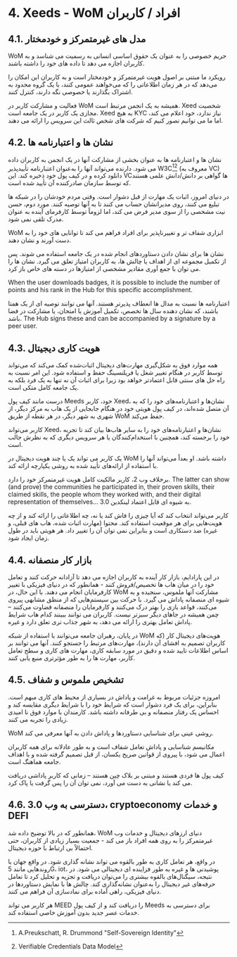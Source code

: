 # 4. Xeeds - WoM افراد / کاربران

## 4.1. مدل های غیرمتمرکز و خودمختار

WoM حریم خصوصی را به عنوان یک حقوق اساسی انسانی به رسمیت می شناسد و به کاربران اجازه می دهد تا داده های خود را داشته باشند.

رویکرد ما مبتنی بر اصول هویت غیرمتمرکز و خودمختار است و به کاربران این امکان را می‌دهد که در هر زمان اطلاعاتی را که می‌خواهند عمومی کنند، با یک گروه محدود به اشتراک بگذارند یا خصوصی نگه دارند، کنترل کنند.

فعالیت و مشارکت کاربر در WoM همیشه به یک انجمن مرتبط است. Xeed شخصیت مجازی یک کاربر در یک جامعه است. Xeed به هیچ KYC نیاز ندارد، خود اعلام می کند، اما ما می توانیم تصور کنیم که شرکت های شخص ثالث این سرویس را ارائه می دهند.

## 4.2. نشان ها و اعتبارنامه ها

نشان ها و اعتبارنامه ها به عنوان بخشی از مشارکت آنها در یک انجمن به کاربران داده می شود. دارنده می‌تواند آنها را به‌عنوان اعتبارنامه تأییدپذیر W3C[^7][^8] (معروف به VC) دانلود کرده و در کیف پول خود ذخیره کند. این VCها گواهی بر دانش/دانش علمی هستند که توسط سازمان صادرکننده آن تأیید شده است.

در دنیای امروز، اثبات یک مهارت از قبل دشوار است. وقتی مردم خودشان را در شبکه ها تبلیغ می کنند، روی مدیرانشان حساب می کنند تا به آنها توصیه کنند. مورد دوم، حسن نیت مشخصی را از سوی مدیر فرض می کند، اما لزوماً توسط کارفرمای آینده به عنوان مدرک تلقی نمی شود.

WoM ابزاری شفاف تر و تغییرناپذیر برای افراد فراهم می کند تا توانایی های خود را به دست آورند و نشان دهند.

نشان ها برای نشان دادن دستاوردهای انجام شده در یک جامعه استفاده می شوند. پس از تکمیل مجموعه ای از اهداف یا چالش ها، به کاربران امتیاز تعلق می گیرد. نشان ها را می توان با جمع آوری مقادیر مشخصی از امتیازها در دسته های خاص باز کرد.

When the user downloads badges, it is possible to include the number of points and his rank in the Hub for this specific accomplishment.

اعتبارنامه ها نسبت به مدال ها انعطاف پذیرتر هستند. آنها می توانند توصیه ای از یک همتا باشند، که نشان دهنده سال ها تخصص، تکمیل آموزش یا امتحان، یا مشارکت در فضا باشد. The Hub signs these and can be accompanied by a signature by a peer user.

## 4.3. هویت کاری دیجیتال

همه موارد فوق به شکل‌گیری مهارت‌های دیجیتال اثبات‌شده کمک می‌کند که می‌تواند توسط کاربر در هنگام تغییر شغل یا فریلنسینگ حفظ و استفاده شود. این امر نسبت به راه حل های سنتی قابل اعتمادتر خواهد بود زیرا برای اثبات آن نه تنها به یک فرد بلکه به یک جامعه کامل متکی است.

درست مانند کیف پول Meeds خود، کاربر Xeed، نشان‌ها و اعتبارنامه‌های خود را که به آن متصل شده‌اند، در کیف پول هویتی خود در هنگام جابجایی از یک هاب به مرکز دیگر، از شهری به شهر دیگر، در هر نقطه از طریق WoM حفظ می‌کند.

کاربر می‌تواند Xeed، نشان‌ها و اعتبارنامه‌های خود را به سایر هاب‌ها بیان کند تا تجربه خود را برجسته کند، همچنین با استخدام‌کنندگان یا هر سرویس دیگری که به نظرش جالب است.

یک کاربر می تواند یک یا چند هویت دیجیتال در WoM داشته باشد. او بعداً می‌تواند آنها را با استفاده از ارائه‌های تأیید شده به روشی یکپارچه ارائه کند.

برخلاف وب 2، کاربر مالکیت کامل هویت غیرمتمرکز خود را دارد. The latter can show (and prove) the communities he participated in, their proven skills, their claimed skills, the people whom they worked with, and their digital representation of themselves... به شیوه ای قابل اعتماد لینکدین 3.0.

کاربر می‌تواند انتخاب کند که آیا چیزی را فاش کند یا نه، چه اطلاعاتی را ارائه کند و از چه هویت‌هایی برای هر موقعیت استفاده کند. محتوا (مهارت اثبات شده، هاب های قبلی، و غیره) ضد دستکاری است و بنابراین نمی توان آن را تغییر داد. هر هویتی باید در طول زمان ایجاد شود.

## 4.4. بازار کار منصفانه

در این پارادایم، بازار کار آینده به کاربران اجازه می دهد تا آزادانه حرکت کنند و تعامل خود را در میان هاب ها تخصیص/فروش کنند - همانطور که در دنیای فیزیکی با تغییر کارفرمایان انجام می دهند. با این حال، در WoM مشارکت آنها ملموس، سنجیده و به شیوه ای منصفانه پاداش می گیرد. با حرکت بین سیستم‌هایی که از منطق مشابهی پیروی می‌کنند، قواعد بازی را بهتر درک می‌کنند و کارفرمایان را منصفانه قضاوت می‌کنند – چمن همیشه در جاهای دیگر سبزتر نیست. کاربران می توانند ببینند کدام هاب شرایط پاداش تعامل بهتری را ارائه می دهد، به شهر جذاب تری تعلق دارد و غیره.

در پایان، رهبران جامعه می‌توانند با استفاده از شبکه WoM هویت‌های دیجیتال کار (که کاربران تصمیم به افشای آن دارند)، مهارت‌های مرتبط را جستجو کنند. آنها می توانند بر اساس اطلاعات تایید شده و دقیق در مورد سابقه کاری، مهارت های کاری و سطح تعامل کاربر، مهارت ها را به طور مؤثرتری منبع یابی کنند.

## 4.5. تشخیص ملموس و شفاف

امروزه جزئیات مربوط به غرامت و پاداش در بسیاری از محیط های کاری مبهم است. بنابراین، برای یک فرد دشوار است که شرایط خود را با شرایط دیگری مقایسه کند و احساس یک رفتار منصفانه و بی طرفانه داشته باشد. کارمندان با موارد فوق نا امیدی زیادی را تجربه می کنند.

WoM روشی عینی برای شناسایی دستاوردها و پاداش دادن به آنها معرفی می کند.

مکانیسم شناسایی و پاداش تعامل شفاف است و به طور عادلانه برای همه کاربران اعمال می شود، با پیروی از قوانین صریح یکسان، از قبل تصمیم گرفته شده و با اهداف جامعه هماهنگ است.

کیف پول ها فردی هستند و مبتنی بر بلاک چین هستند – زمانی که کاربر پاداشی دریافت می کند یا نشانی به دست می آورد، نمی توان آن را پس گرفت یا پاک کرد.

## 4.6. دسترسی به وب 3.0، cryptoeconomy و خدمات DEFI

همانطور که در بالا توضیح داده شد، WoM دنیای ارزهای دیجیتال و خدمات وب غیرمتمرکز را به روی همه افراد باز می کند - جمعیت بسیار زیادی از کاربران، حتی احتمالاً بی ارتباط با حوزه دیجیتال.

در واقع، هر تعامل کاری به طور بالقوه می تواند نشانه گذاری شود. در واقع جهان با روندهایی مانند 5G، iot، پوشیدنی ها و غیره به طور فزاینده ای دیجیتالی می شود. در نتیجه، سیگنال‌های بالقوه بیشتری را می‌توان دریافت و تجزیه و تحلیل کرد تا تعامل حرفه‌های غیر دیجیتال را به‌عنوان نشانه‌گذاری کند. چالش ها با نمایش دستاوردها در دنیای فیزیکی، راهی آماده برای نمادسازی آن فراهم می کنند.

هر کاربر می تواند MEED را دریافت کند و از کیف پول Meeds برای دسترسی به خدمات عصر جدید بدون آموزش خاصی استفاده کند.

[^7]: A.Preukschatt, R. Drummond "Self-Sovereign Identity"
[^8]: Verifiable Credentials Data Model

